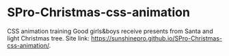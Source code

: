 # SPro-Christmas-css-animation
CSS animation training
Good girls&boys receive presents from Santa and light Christmas tree.
Site link: https://sunshinepro.github.io/SPro-Christmas-css-animation/.
